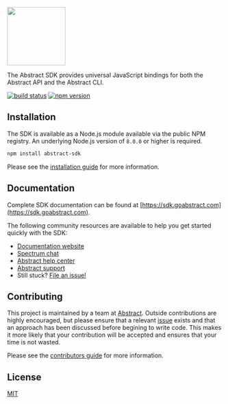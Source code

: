 <img src="https://www.abstract.com/wp-content/uploads/abstract-black-wordmark-rgb.png" width="136" height="auto" />

The Abstract SDK provides universal JavaScript bindings for both the Abstract API and the Abstract CLI.

[![build status](https://img.shields.io/circleci/project/github/goabstract/abstract-sdk.svg)](https://circleci.com/gh/goabstract/abstract-sdk)
[![npm version](https://badge.fury.io/js/abstract-sdk.svg)](https://www.npmjs.com/package/abstract-sdk)

## Installation

The SDK is available as a Node.js module available via the public NPM registry. An underlying Node.js version of `8.0.0` or higher is required.

```sh
npm install abstract-sdk
```

Please see the [installation guide](https://sdk.goabstract.com/docs/installation/) for more information.

## Documentation

Complete SDK documentation can be found at [https://sdk.goabstract.com](https://sdk.goabstract.com).

The following community resources are available to help you get started quickly with the SDK:

- [Documentation website](https://sdk.goabstract.com)
- [Spectrum chat](https://spectrum.chat/abstract)
- [Abstract help center](https://www.abstract.com/help/)
- [Abstract support](https://www.abstract.com/help/contact/)
- Still stuck? [File an issue!](https://github.com/goabstract/abstract-sdk/issues/new)

## Contributing

This project is maintained by a team at [Abstract](https://www.abstract.com). Outside contributions are highly encouraged, but please ensure that a relevant [issue](https://github.com/goabstract/abstract-sdk/issues) exists and that an approach has been discussed before begining to write code. This makes it more likely that your contribution will be accepted and ensures that your time is not wasted.

Please see the [contributors guide](/blob/master/CONTRIBUTING.md) for more information.

## License

[MIT](/blob/master/LICENSE.md)
